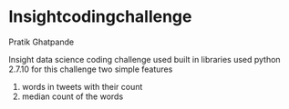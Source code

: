 # Insightcodingchallenge
Pratik Ghatpande

Insight data science coding challenge
used built in libraries 
used python 2.7.10 for this challenge
two simple features 

  1. words in tweets with their count
  2. median count of the words
  
